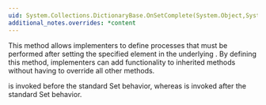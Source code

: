 ```yaml
---
uid: System.Collections.DictionaryBase.OnSetComplete(System.Object,System.Object,System.Object)
additional_notes.overrides: *content
---
```


<p>This method allows implementers to define processes that must be performed after setting the specified element in the underlying <xref href="System.Collections.Hashtable"></xref>. By defining this method, implementers can add functionality to inherited methods without having to override all other methods.  
  
 <xref href="System.Collections.DictionaryBase.OnSet(System.Object,System.Object,System.Object)"></xref> is invoked before the standard Set behavior, whereas <xref href="System.Collections.DictionaryBase.OnSetComplete(System.Object,System.Object,System.Object)"></xref> is invoked after the standard Set behavior.</p>


